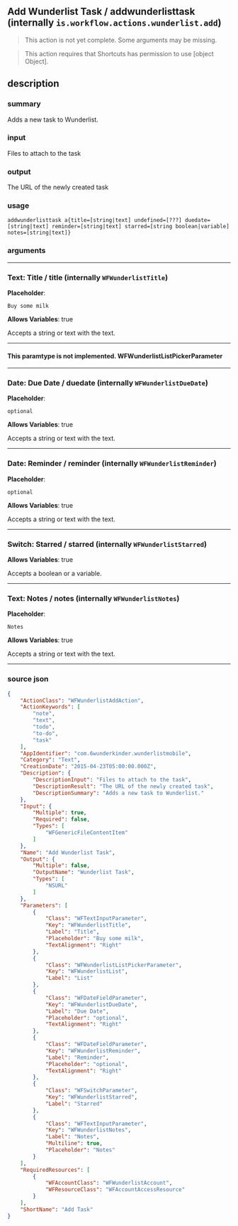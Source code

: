 
## Add Wunderlist Task / addwunderlisttask (internally `is.workflow.actions.wunderlist.add`)

> This action is not yet complete. Some arguments may be missing.

> This action requires that Shortcuts has permission to use [object Object].


## description

### summary

Adds a new task to Wunderlist.


### input

Files to attach to the task


### output

The URL of the newly created task

### usage
```
addwunderlisttask a{title=[string|text] undefined=[???] duedate=[string|text] reminder=[string|text] starred=[string boolean|variable] notes=[string|text]}
```

### arguments

---

### Text: Title / title (internally `WFWunderlistTitle`)
**Placeholder**:
```
Buy some milk
```
**Allows Variables**: true



Accepts a string 
or text
with the text.

---

#### This paramtype is not implemented. WFWunderlistListPickerParameter

---

### Date: Due Date / duedate (internally `WFWunderlistDueDate`)
**Placeholder**:
```
optional
```
**Allows Variables**: true



Accepts a string 
or text
with the text.

---

### Date: Reminder / reminder (internally `WFWunderlistReminder`)
**Placeholder**:
```
optional
```
**Allows Variables**: true



Accepts a string 
or text
with the text.

---

### Switch: Starred / starred (internally `WFWunderlistStarred`)
**Allows Variables**: true



Accepts a boolean
or a variable.

---

### Text: Notes / notes (internally `WFWunderlistNotes`)
**Placeholder**:
```
Notes
```
**Allows Variables**: true



Accepts a string 
or text
with the text.

---

### source json

```json
{
	"ActionClass": "WFWunderlistAddAction",
	"ActionKeywords": [
		"note",
		"text",
		"todo",
		"to-do",
		"task"
	],
	"AppIdentifier": "com.6wunderkinder.wunderlistmobile",
	"Category": "Text",
	"CreationDate": "2015-04-23T05:00:00.000Z",
	"Description": {
		"DescriptionInput": "Files to attach to the task",
		"DescriptionResult": "The URL of the newly created task",
		"DescriptionSummary": "Adds a new task to Wunderlist."
	},
	"Input": {
		"Multiple": true,
		"Required": false,
		"Types": [
			"WFGenericFileContentItem"
		]
	},
	"Name": "Add Wunderlist Task",
	"Output": {
		"Multiple": false,
		"OutputName": "Wunderlist Task",
		"Types": [
			"NSURL"
		]
	},
	"Parameters": [
		{
			"Class": "WFTextInputParameter",
			"Key": "WFWunderlistTitle",
			"Label": "Title",
			"Placeholder": "Buy some milk",
			"TextAlignment": "Right"
		},
		{
			"Class": "WFWunderlistListPickerParameter",
			"Key": "WFWunderlistList",
			"Label": "List"
		},
		{
			"Class": "WFDateFieldParameter",
			"Key": "WFWunderlistDueDate",
			"Label": "Due Date",
			"Placeholder": "optional",
			"TextAlignment": "Right"
		},
		{
			"Class": "WFDateFieldParameter",
			"Key": "WFWunderlistReminder",
			"Label": "Reminder",
			"Placeholder": "optional",
			"TextAlignment": "Right"
		},
		{
			"Class": "WFSwitchParameter",
			"Key": "WFWunderlistStarred",
			"Label": "Starred"
		},
		{
			"Class": "WFTextInputParameter",
			"Key": "WFWunderlistNotes",
			"Label": "Notes",
			"Multiline": true,
			"Placeholder": "Notes"
		}
	],
	"RequiredResources": [
		{
			"WFAccountClass": "WFWunderlistAccount",
			"WFResourceClass": "WFAccountAccessResource"
		}
	],
	"ShortName": "Add Task"
}
```
